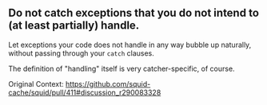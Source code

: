 Do not catch exceptions that you do not intend to (at least partially)
handle.
----

Let exceptions your code does not handle in any way bubble up naturally,
without passing through your `catch` clauses.

The definition of "handling" itself is very catcher-specific, of course.

Original Context: https://github.com/squid-cache/squid/pull/411#discussion_r290083328

